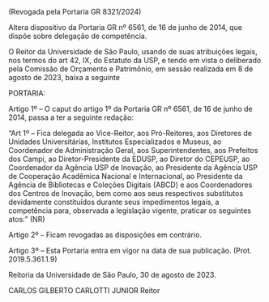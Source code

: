(Revogada pela Portaria GR 8321/2024)

Altera dispositivo da Portaria GR nº 6561, de 16 de junho de 2014, que dispõe sobre delegação de competência.

O Reitor da Universidade de São Paulo, usando de suas atribuições legais, nos termos do art 42, IX, do Estatuto da USP, e tendo em vista o deliberado pela Comissão de Orçamento e Patrimônio, em sessão realizada em 8 de agosto de 2023, baixa a seguinte

PORTARIA:

Artigo 1º – O caput do artigo 1º da Portaria GR nº 6561, de 16 de junho de 2014, passa a ter a seguinte redação:

“Art 1º – Fica delegada ao Vice-Reitor, aos Pró-Reitores, aos Diretores de Unidades Universitárias, Institutos Especializados e Museus, ao Coordenador de Administração Geral, aos Superintendentes, aos Prefeitos dos Campi, ao Diretor-Presidente da EDUSP, ao Diretor do CEPEUSP, ao Coordenador da Agência USP de Inovação, ao Presidente da Agência USP de Cooperação Acadêmica Nacional e Internacional, ao Presidente da Agência de Bibliotecas e Coleções Digitais (ABCD) e aos Coordenadores dos Centros de Inovação, bem como aos seus respectivos substitutos devidamente constituídos durante seus impedimentos legais, a competência para, observada a legislação vigente, praticar os seguintes atos:” (NR)

Artigo 2º – Ficam revogadas as disposições em contrário.

Artigo 3º – Esta Portaria entra em vigor na data de sua publicação. (Prot. 2019.5.361.1.9)

Reitoria da Universidade de São Paulo, 30 de agosto de 2023.

CARLOS GILBERTO CARLOTTI JUNIOR
Reitor